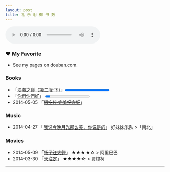 ```yaml
---
layout: post
title: 礼 乐 射 御 书 数
---
```


<audio controls="controls" autoplay="autoplay" loop="loop" height="100" width="100">
	<source src="http://vivlong.qiniudn.com/github/%E5%88%9D%E9%9B%AA-Bandari.mp3" type="audio/mp3" />
	<embed height="100" width="100" src="http://vivlong.qiniudn.com/github/%E5%88%9D%E9%9B%AA-Bandari.mp3" />
Your browser does not support the audio element.
</audio>

### &hearts; My Favorite

* See my pages on douban.com.

### Books

* 「[浪潮之巅（第二版·下）](http://book.douban.com/subject/24738302/)」<progress value="100" max="100"></progress> 
* 「[你們你們好](http://book.douban.com/subject/25813275/)」 <progress value="10" max="100"></progress> 
* 2014-05-05 「<del>[悟空传·完美纪念版</del>](http://book.douban.com/subject/6431994/)」

### Music

* 2014-04-27 「[我说今晚月光那么美，你说是的](http://music.douban.com/subject/24325813/)」 好妹妹乐队 &gt;「南北」

### Movies

* 2014-05-09 「<del>[扬子江大鳄](http://movie.douban.com/subject/19975889/)</del>」 &#9733;&#9733;&#9733;&#9733;&#9734; &gt; 阿里巴巴
* 2014-03-30 「<del>[天注定](http://movie.douban.com/subject/21941283/)</del>」 &#9733;&#9733;&#9733;&#9733;&#9734; &gt; 贾樟柯

- - -